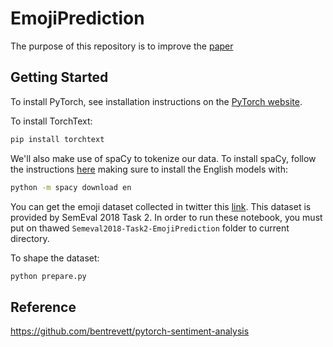 # EmojiPrediction

The purpose of this repository is to improve the [paper](https://dl.acm.org/citation.cfm?id=3282406)

## Getting Started
To install PyTorch, see installation instructions on the [PyTorch website](pytorch.org).

To install TorchText:

``` bash
pip install torchtext
```

We'll also make use of spaCy to tokenize our data. To install spaCy, follow the instructions [here](https://spacy.io/usage/) making sure to install the English models with:

``` bash
python -m spacy download en
```

You can get the emoji dataset collected in twitter this [link](https://github.com/fvancesco/Semeval2018-Task2-Emoji-Detection/blob/master/dataset/Semeval2018-Task2-EmojiPrediction.zip?raw=true). This dataset is provided by SemEval 2018 Task 2. In order to run these notebook, you must put on thawed `Semeval2018-Task2-EmojiPrediction` folder to current directory.

To shape the dataset:
``` bash
python prepare.py
```

## Reference
https://github.com/bentrevett/pytorch-sentiment-analysis
